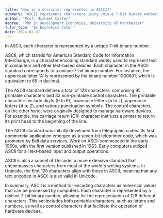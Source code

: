 ```yaml
---
title: "How is a character represented in ASCII?"
summary: "ASCII represents characters using unique 7-bit binary numbers, allowing for standardized encoding of text in computers and digital devices."
author: "Prof. Michael Carter"
degree: "PhD in Development Economics, University of Manchester"
tutor_type: "IB Economics Tutor"
date: 2024-02-07
---
```


In ASCII, each character is represented by a unique 7-bit binary number.

ASCII, which stands for American Standard Code for Information Interchange, is a character encoding standard widely used to represent text in computers and other text-based devices. Each character in the ASCII standard corresponds to a unique 7-bit binary number. For instance, the uppercase letter 'A' is represented by the binary number $1000001$, which is equivalent to $65$ in decimal.

The ASCII standard defines a total of $128$ characters, comprising $95$ printable characters and $33$ non-printable control characters. The printable characters include digits ($0$ to $9$), lowercase letters ($a$ to $z$), uppercase letters ($A$ to $Z$), and various punctuation symbols. The control characters, on the other hand, were originally designed to manage hardware devices. For example, the carriage return (CR) character instructs a printer to return its print head to the beginning of the line.

The ASCII standard was initially developed from telegraphic codes. Its first commercial application emerged as a seven-bit teleprinter code, which was promoted by Bell data services. Work on ASCII commenced in the early $1960$s, with the first version published in $1963$. Early computers utilized ASCII for all text-based input and output operations.

ASCII is also a subset of Unicode, a more extensive standard that encompasses characters from most of the world's writing systems. In Unicode, the first $128$ characters align with those in ASCII, meaning that any text encoded in ASCII is also valid in Unicode.

In summary, ASCII is a method for encoding characters as numerical values that can be processed by computers. Each character is represented by a distinct 7-bit binary number, allowing for the representation of $128$ different characters. This set includes both printable characters, such as letters and numbers, as well as control characters that facilitate the operation of hardware devices.
    